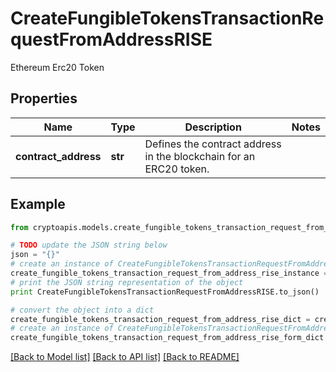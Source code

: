 # CreateFungibleTokensTransactionRequestFromAddressRISE

Ethereum Erc20 Token

## Properties
Name | Type | Description | Notes
------------ | ------------- | ------------- | -------------
**contract_address** | **str** | Defines the contract address in the blockchain for an ERC20 token. | 

## Example

```python
from cryptoapis.models.create_fungible_tokens_transaction_request_from_address_rise import CreateFungibleTokensTransactionRequestFromAddressRISE

# TODO update the JSON string below
json = "{}"
# create an instance of CreateFungibleTokensTransactionRequestFromAddressRISE from a JSON string
create_fungible_tokens_transaction_request_from_address_rise_instance = CreateFungibleTokensTransactionRequestFromAddressRISE.from_json(json)
# print the JSON string representation of the object
print CreateFungibleTokensTransactionRequestFromAddressRISE.to_json()

# convert the object into a dict
create_fungible_tokens_transaction_request_from_address_rise_dict = create_fungible_tokens_transaction_request_from_address_rise_instance.to_dict()
# create an instance of CreateFungibleTokensTransactionRequestFromAddressRISE from a dict
create_fungible_tokens_transaction_request_from_address_rise_form_dict = create_fungible_tokens_transaction_request_from_address_rise.from_dict(create_fungible_tokens_transaction_request_from_address_rise_dict)
```
[[Back to Model list]](../README.md#documentation-for-models) [[Back to API list]](../README.md#documentation-for-api-endpoints) [[Back to README]](../README.md)



